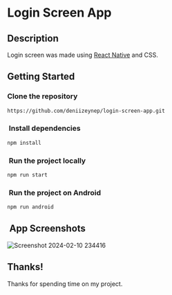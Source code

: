 # Login Screen App

## Description

Login screen was made using [React Native](https://reactnative.dev/) and CSS.

## Getting Started

###  Clone the repository

```bash
https://github.com/deniizeynep/login-screen-app.git
```

###  Install dependencies

```bash
npm install
```

###  Run the project locally

```bash
npm run start
```

###  Run the project on Android

```bash
npm run android
```

##  App Screenshots

![Screenshot 2024-02-10 234416](https://github.com/deniizeynep/login-screen-app/assets/109898313/3bcfeacb-42ce-4d1e-a615-a3125897ba87)


## Thanks!


Thanks for spending time on my project.

